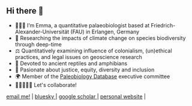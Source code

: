 ## Hi there 👋

- 👩🏻‍💻 I’m Emma, a quantitative palaeobiologist based at Friedrich-Alexander-Universität (FAU) in Erlangen, Germany
- 🦕 Researching the impacts of climate change on species biodiversity through deep-time
- ⚖️ Quantitatively examining influence of colonialism, (un)ethical practices, and legal issues on geoscience research
- 🦎 Devoted to ancient reptiles and amphibians 
- 🔬 Pasionate about justice, equity, diversity and inclusion
- 🌍 Member of the <a href="https://paleobiodb.org/#/">Paleobiology Database</a> executive committee
- 👩🏻‍🤝‍👩🏽 Let's collaborate!

<p> 
    <a href="mailto:dunne.emma.m@gmail.com">email me!</a> | <a href="https://bsky.app/profile/alisoncribb.bsky.social" target="_blank"> bluesky </a> | <a href="https://scholar.google.co.uk/citations?user=-_S3H7cAAAAJ&hl=en" target="_blank"> google scholar </a> | <a href="https://emmadunne.github.io" target="_blank">personal website</a> |
</p>
